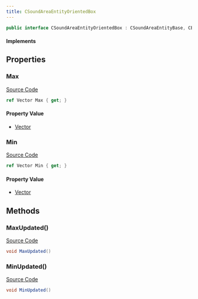 ```yaml
---
title: CSoundAreaEntityOrientedBox
---
```


```csharp
public interface CSoundAreaEntityOrientedBox : CSoundAreaEntityBase, CBaseEntity, CEntityInstance, ISchemaClass<CEntityInstance>, ISchemaClass<CBaseEntity>, ISchemaClass<CSoundAreaEntityBase>, ISchemaClass<CSoundAreaEntityOrientedBox>, ISchemaField, ISchemaClass, INativeHandle
```

#### Implements

## Properties

### Max

[Source Code](https://github.com/swiftly-solution/swiftlys2/blob/main/managed/src/SwiftlyS2.Generated/Schemas/Interfaces/CSoundAreaEntityOrientedBox.cs#L19)

```csharp
ref Vector Max { get; }
```

#### Property Value

- [Vector](/docs/api/shared/natives/vector)

### Min

[Source Code](https://github.com/swiftly-solution/swiftlys2/blob/main/managed/src/SwiftlyS2.Generated/Schemas/Interfaces/CSoundAreaEntityOrientedBox.cs#L17)

```csharp
ref Vector Min { get; }
```

#### Property Value

- [Vector](/docs/api/shared/natives/vector)

## Methods

### MaxUpdated()

[Source Code](https://github.com/swiftly-solution/swiftlys2/blob/main/managed/src/SwiftlyS2.Generated/Schemas/Interfaces/CSoundAreaEntityOrientedBox.cs#L22)

```csharp
void MaxUpdated()
```

### MinUpdated()

[Source Code](https://github.com/swiftly-solution/swiftlys2/blob/main/managed/src/SwiftlyS2.Generated/Schemas/Interfaces/CSoundAreaEntityOrientedBox.cs#L21)

```csharp
void MinUpdated()
```

